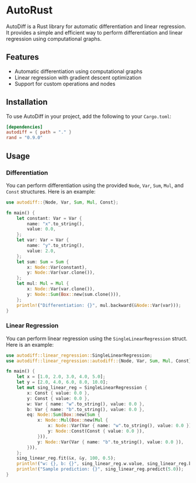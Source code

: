 # AutoRust

AutoDiff is a Rust library for automatic differentiation and linear regression. It provides a simple and efficient way to perform differentiation and linear regression using computational graphs.

## Features

- Automatic differentiation using computational graphs
- Linear regression with gradient descent optimization
- Support for custom operations and nodes

## Installation

To use AutoDiff in your project, add the following to your `Cargo.toml`:

```toml
[dependencies]
autodiff = { path = "." }
rand = "0.9.0"
```

## Usage

### Differentiation

You can perform differentiation using the provided `Node`, `Var`, `Sum`, `Mul`, and `Const` structures. Here is an example:

```rust
use autodiff::{Node, Var, Sum, Mul, Const};

fn main() {
    let constant: Var = Var {
        name: "x".to_string(),
        value: 0.0,
    };
    let var: Var = Var {
        name: "y".to_string(),
        value: 2.0,
    };
    let sum: Sum = Sum {
        x: Node::Var(constant),
        y: Node::Var(var.clone()),
    };
    let mul: Mul = Mul {
        x: Node::Var(var.clone()),
        y: Node::Sum(Box::new(sum.clone())),
    };
    println!("Differentiation: {}", mul.backward(&Node::Var(var)));
}
```

### Linear Regression

You can perform linear regression using the `SingleLinearRegression` struct. Here is an example:

```rust
use autodiff::linear_regression::SingleLinearRegression;
use autodiff::linear_regression::autodiff::{Node, Var, Sum, Mul, Const};

fn main() {
    let x = [1.0, 2.0, 3.0, 4.0, 5.0];
    let y = [2.0, 4.0, 6.0, 8.0, 10.0];
    let mut sing_linear_reg = SingleLinearRegression {
        x: Const { value: 0.0 },
        y: Const { value: 0.0 },
        w: Var { name: "w".to_string(), value: 0.0 },
        b: Var { name: "b".to_string(), value: 0.0 },
        eq: Node::Sum(Box::new(Sum {
            x: Node::Mul(Box::new(Mul {
                x: Node::Var(Var { name: "w".to_string(), value: 0.0 }),
                y: Node::Const(Const { value: 0.0 }),
            })),
            y: Node::Var(Var { name: "b".to_string(), value: 0.0 }),
        })),
    };
    sing_linear_reg.fit(&x, &y, 100, 0.5);
    println!("w: {}, b: {}", sing_linear_reg.w.value, sing_linear_reg.b.value);
    println!("Sample prediction: {}", sing_linear_reg.predict(5.0));
}
```
